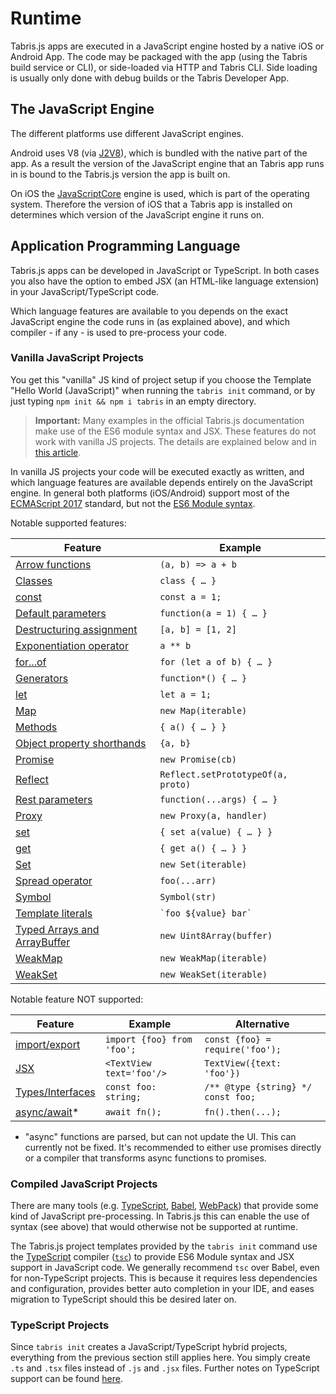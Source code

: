 ---
---
# Runtime

Tabris.js apps are executed in a JavaScript engine hosted by a native iOS or Android App. The code may be packaged with the app (using the Tabris build service or CLI), or side-loaded via HTTP and Tabris CLI. Side loading is usually only done with debug builds or the Tabris Developer App.

## The JavaScript Engine

The different platforms use different JavaScript engines.

Android uses V8 (via [J2V8](https://github.com/eclipsesource/J2V8)), which is bundled with the native part of the app. As a result the version of the JavaScript engine that an Tabris app runs in is bound to the Tabris.js version the app is built on.

On iOS the [JavaScriptCore](https://developer.apple.com/documentation/javascriptcore) engine is used, which is part of the operating system. Therefore the version of iOS that a Tabris app is installed on determines which version of the JavaScript engine it runs on.

## Application Programming Language

Tabris.js apps can be developed in JavaScript or TypeScript. In both cases you also have the option to embed JSX (an HTML-like language extension) in your JavaScript/TypeScript code.

Which language features are available to you depends on the exact JavaScript engine the code runs in (as explained above), and which compiler - if any - is used to pre-process your code.

### Vanilla JavaScript Projects

You get this "vanilla" JS kind of project setup if you choose the Template "Hello World (JavaScript)" when running the `tabris init` command, or by just typing `npm init && npm i tabris` in an empty directory.

> **Important:** Many examples in the official Tabris.js documentation make use of the ES6 module syntax and JSX. These features do not work with vanilla JS projects. The details are explained below and in [this article](./widget-basics.md).

In vanilla JS projects your code will be executed exactly as written, and which language features are available depends entirely on the JavaScript engine. In general both platforms (iOS/Android) support most of the [ECMAScript 2017](https://www.ecma-international.org/ecma-262/8.0/) standard, but not the [ES6 Module syntax](./modules.md).

Notable supported features:

Feature|Example
--- | ---
[Arrow functions](https://developer.mozilla.org/en-US/docs/Web/JavaScript/Reference/Functions/Arrow_functions)|`(a, b) => a + b`
[Classes](https://developer.mozilla.org/en-US/docs/Web/JavaScript/Reference/Classes)|`class { … }`
[const](https://developer.mozilla.org/en-US/docs/Web/JavaScript/Reference/Statements/const)|`const a = 1;`
[Default parameters](https://developer.mozilla.org/en-US/docs/Web/JavaScript/Reference/Functions/Default_parameters)|`function(a = 1) { … }`
[Destructuring assignment](https://developer.mozilla.org/en-US/docs/Web/JavaScript/Reference/Operators/Destructuring_assignment)|`[a, b] = [1, 2]`
[Exponentiation operator](https://developer.mozilla.org/en-US/docs/Web/JavaScript/Reference/Operators/Exponentiation)|`a ** b`
[for...of](https://developer.mozilla.org/en-US/docs/Web/JavaScript/Reference/statements/for...of)|`for (let a of b) { … }`
[Generators](https://developer.mozilla.org/en-US/docs/Web/JavaScript/Guide/Iterators_and_Generators#generator_functions)|`function*() { … }`
[let](https://developer.mozilla.org/en-US/docs/Web/JavaScript/Reference/Statements/let)|`let a = 1;`
[Map](https://developer.mozilla.org/en-US/docs/Web/JavaScript/Reference/Global_Objects/Map)|`new Map(iterable)`
[Methods](https://developer.mozilla.org/en-US/docs/Web/JavaScript/Reference/Functions/Method_definitions)|`{ a() { … } }`
[Object property shorthands](https://developer.mozilla.org/en-US/docs/Web/JavaScript/Reference/Operators/Object_initializer#new_notations_in_ecmascript_2015)|`{a, b}`
[Promise](https://developer.mozilla.org/en-US/docs/Web/JavaScript/Reference/Global_Objects/Promise)|`new Promise(cb)`
[Reflect](https://developer.mozilla.org/en-US/docs/Web/JavaScript/Reference/Global_Objects/Reflect)|`Reflect.setPrototypeOf(a, proto)`
[Rest parameters](https://developer.mozilla.org/en-US/docs/Web/JavaScript/Reference/Functions/rest_parameters)|`function(...args) { … }`
[Proxy](https://developer.mozilla.org/en-US/docs/Web/JavaScript/Reference/Global_Objects/Proxy)|`new Proxy(a, handler)`
[set](https://developer.mozilla.org/en-US/docs/Web/JavaScript/Reference/Functions/set)|`{ set a(value) { … } }`
[get](https://developer.mozilla.org/en-US/docs/Web/JavaScript/Reference/Functions/get)|`{ get a() { … } }`
[Set](https://developer.mozilla.org/en-US/docs/Web/JavaScript/Reference/Global_Objects/Set)|`new Set(iterable)`
[Spread operator](https://developer.mozilla.org/en-US/docs/Web/JavaScript/Reference/Operators/Spread_operator)|`foo(...arr)`
[Symbol](https://developer.mozilla.org/en-US/docs/Web/JavaScript/Reference/Global_Objects/Symbol)|`Symbol(str)`
[Template literals](https://developer.mozilla.org/en-US/docs/Web/JavaScript/Reference/Template_literals)|<code>\`foo ${value} bar\`</code>
[Typed Arrays and ArrayBuffer](https://developer.mozilla.org/en-US/docs/Web/JavaScript/Typed_arrays)|`new Uint8Array(buffer)`
[WeakMap](https://developer.mozilla.org/en-US/docs/Web/JavaScript/Reference/Global_Objects/WeakMap)|`new WeakMap(iterable)`
[WeakSet](https://developer.mozilla.org/en-US/docs/Web/JavaScript/Reference/Global_Objects/WeakSet)|`new WeakSet(iterable)`

Notable feature NOT supported:

Feature|Example|Alternative
--- | --- | ---
[import/](https://developer.mozilla.org/en-US/docs/Web/JavaScript/Reference/Statements/import)[export](https://developer.mozilla.org/en-US/docs/Web/JavaScript/Reference/Statements/export)|`import {foo} from 'foo';`|`const {foo} = require('foo');`
[JSX](./declarative-ui.md)|`<TextView text='foo'/>`|`TextView({text: 'foo'})`
[Types/Interfaces](./typescript.md)|`const foo: string;`|`/** @type {string} */ const foo;`
[async/await](https://developer.mozilla.org/en-US/docs/Web/JavaScript/Reference/Statements/async_function)*|`await fn();`|`fn().then(...);`

* "async" functions are parsed, but can not update the UI. This can currently not be fixed. It's recommended to either use promises directly or a compiler that transforms async functions to promises.

### Compiled JavaScript Projects

There are many tools (e.g. [TypeScript](http://typescriptlang.org/),  [Babel](https://babeljs.io/), [WebPack](https://webpack.js.org/)) that provide some kind of JavaScript pre-processing. In Tabris.js this can enable the use of syntax (see above) that would otherwise not be supported at runtime.

The Tabris.js project templates provided by the `tabris init` command use the [TypeScript](http://typescriptlang.org/) compiler ([`tsc`](http://www.typescriptlang.org/docs/handbook/compiler-options.html)) to provide ES6 Module syntax and JSX support in JavaScript code. We generally recommend `tsc` over Babel, even for non-TypeScript projects. This is because it requires less dependencies and configuration, provides better auto completion in your IDE, and eases migration to TypeScript should this be desired later on.

### TypeScript Projects

Since `tabris init` creates a JavaScript/TypeScript hybrid projects, everything from the previous section still applies here. You simply create `.ts` and `.tsx` files instead of `.js` and `.jsx` files. Further notes on TypeScript support can be found [here](./typescript.md).

